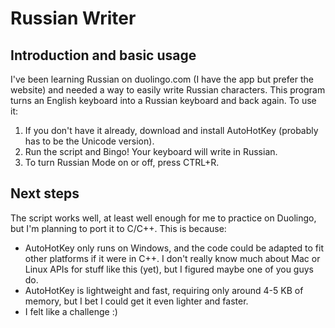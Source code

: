 ﻿# Russian Writer

## Introduction and basic usage

I've been learning Russian on duolingo.com (I have the app but prefer the website) and needed a way to easily write Russian characters.  This program turns an English keyboard into a Russian keyboard and back again.  To use it:
1. If you don't have it already, download and install AutoHotKey (probably has to be the Unicode version).
2. Run the script and Bingo!  Your keyboard will write in Russian.
3. To turn Russian Mode on or off, press CTRL+R.

## Next steps

The script works well, at least well enough for me to practice on Duolingo, but I'm planning to port it to C/C++.  This is because:
* AutoHotKey only runs on Windows, and the code could be adapted to fit other platforms if it were in C++.  I don't really know much about Mac or Linux APIs for stuff like this (yet), but I figured maybe one of you guys do.
* AutoHotKey is lightweight and fast, requiring only around 4-5 KB of memory, but I bet I could get it even lighter and faster.
* I felt like a challenge :)